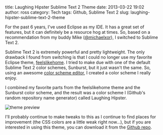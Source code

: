 title: Laughing Hipster Sublime Text 2 Theme
date:   2013-03-22 19:02
author:   ross
category:   Tech
tags:   Github, Sublime Text 2
slug:   laughing-hipster-sublime-text-2-theme

For the past 6 years, I've used Eclipse as my IDE. It has a great set of
features, but it can definitely be a resource hog at times. So, based on
a recommendation from my buddy Mike
([@michaelxor](https://twitter.com/michaelxor)), I switched to Sublime
Text 2.

Sublime Text 2 is extremely powerful and pretty lightweight. The only
drawback I found from switching is that I could no longer use my
favorite Eclipse theme,
[feelslikehome](http://eclipsecolorthemes.org/?view=theme&id=164). I
tried to make due with one of the default Sublime Text 2 color schemes,
Sunburst, but it just wasn't the same. So, using an awesome [color
scheme editor](http://tmtheme-editor.herokuapp.com/), I created a color
scheme I really enjoy.

I combined my favorite parts from the feelslikehome theme and the
Sunburst color scheme, and the result was a color scheme I (Github's
random repository name generator) called Laughing Hipster.

![theme preview](http://blog.obrienross.com/wp-content/uploads/2013/03/theme.png)

I'll probably continue to make tweaks to this as I continue to find
places for improvement (the CSS colors are a little weak right now...),
but if you are interested in using this theme, you can download it from
the [Github repo](https://github.com/rossobrien/laughing-hipster).
